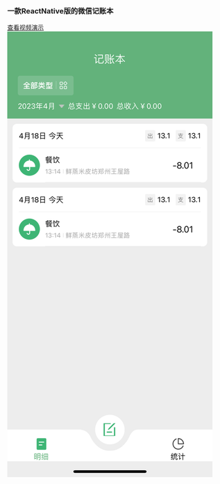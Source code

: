 ### 一款ReactNative版的微信记账本
[查看视频演示](http://qiniu.felzx.cn/Kapture%202023-05-09%20at%2022.25.03.mp4)
[![Watch the video](screenshots/Simulator%20Screenshot%20-%20iPhone%2014%20-%202023-04-23%20at%2022.18.07.png)]([http://qiniu.felzx.cn/Kapture%202023-05-09%20at%2022.25.03.mp4]([http://qiniu.felzx.cn/Kapture%202023-05-09%20at%2022.25.03.mp4)http://qiniu.felzx.cn/Kapture%202023-05-09%20at%2022.25.03.mp4](http://qiniu.felzx.cn/Kapture%202023-05-09%20at%2022.25.03.mp4)http://qiniu.felzx.cn/Kapture%202023-05-09%20at%2022.25.03.mp4)
